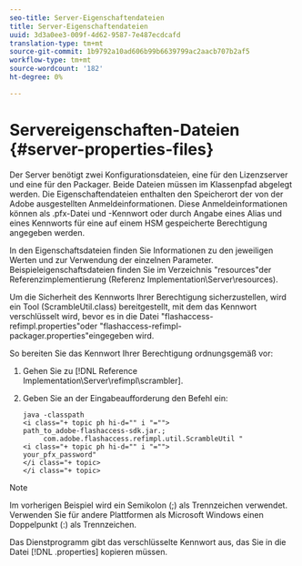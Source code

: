 ```yaml
---
seo-title: Server-Eigenschaftendateien
title: Server-Eigenschaftendateien
uuid: 3d3a0ee3-009f-4d62-9587-7e487ecdcafd
translation-type: tm+mt
source-git-commit: 1b9792a10ad606b99b6639799ac2aacb707b2af5
workflow-type: tm+mt
source-wordcount: '182'
ht-degree: 0%

---
```



# Servereigenschaften-Dateien {#server-properties-files}

Der Server benötigt zwei Konfigurationsdateien, eine für den Lizenzserver und eine für den Packager. Beide Dateien müssen im Klassenpfad abgelegt werden. Die Eigenschaftendateien enthalten den Speicherort der von der Adobe ausgestellten Anmeldeinformationen. Diese Anmeldeinformationen können als .pfx-Datei und -Kennwort oder durch Angabe eines Alias und eines Kennworts für eine auf einem HSM gespeicherte Berechtigung angegeben werden.

In den Eigenschaftsdateien finden Sie Informationen zu den jeweiligen Werten und zur Verwendung der einzelnen Parameter. Beispieleigenschaftsdateien finden Sie im Verzeichnis &quot;resources&quot;der Referenzimplementierung (Referenz Implementation\Server\resources).

Um die Sicherheit des Kennworts Ihrer Berechtigung sicherzustellen, wird ein Tool (ScrambleUtil.class) bereitgestellt, mit dem das Kennwort verschlüsselt wird, bevor es in die Datei &quot;flashaccess-refimpl.properties&quot;oder &quot;flashaccess-refimpl-packager.properties&quot;eingegeben wird.

So bereiten Sie das Kennwort Ihrer Berechtigung ordnungsgemäß vor:

1. Gehen Sie zu [!DNL Reference Implementation\Server\refimpl\scrambler].
1. Geben Sie an der Eingabeaufforderung den Befehl ein:

   ```
   java -classpath  
   <i class="+ topic ph hi-d="" i "="">
   path_to_adobe-flashaccess-sdk.jar.; 
        com.adobe.flashaccess.refimpl.util.ScrambleUtil " 
   <i class="+ topic ph hi-d="" i "="">
   your_pfx_password" 
   </i class="+ topic> 
   </i class="+ topic>
   ```

>[!NOTE]
>
>Im vorherigen Beispiel wird ein Semikolon (;) als Trennzeichen verwendet. Verwenden Sie für andere Plattformen als Microsoft Windows einen Doppelpunkt (:) als Trennzeichen.

Das Dienstprogramm gibt das verschlüsselte Kennwort aus, das Sie in die Datei [!DNL .properties] kopieren müssen.
